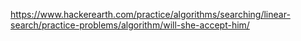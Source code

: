 https://www.hackerearth.com/practice/algorithms/searching/linear-search/practice-problems/algorithm/will-she-accept-him/
